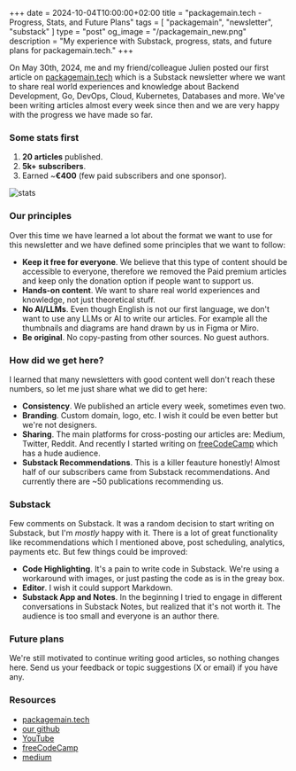 +++
date = 2024-10-04T10:00:00+02:00
title = "packagemain.tech - Progress, Stats, and Future Plans"
tags = [ "packagemain", "newsletter", "substack" ]
type = "post"
og_image = "/packagemain_new.png"
description = "My experience with Substack, progress, stats, and future plans for packagemain.tech."
+++

On May 30th, 2024, me and my friend/colleague Julien posted our first article on [packagemain.tech](https://packagemain.tech) which is a Substack newsletter where we want to share real world experiences and knowledge about Backend Development, Go, DevOps, Cloud, Kubernetes, Databases and more. We've been writing articles almost every week since then and we are very happy with the progress we have made so far.

### Some stats first

1. **20 articles** published.
2. **5k+ subscribers**.
3. Earned ~**€400** (few paid subscribers and one sponsor).

![stats](/pm_stats3.png)

### Our principles

Over this time we have learned a lot about the format we want to use for this newsletter and we have defined some principles that we want to follow:

- **Keep it free for everyone**. We believe that this type of content should be accessible to everyone, therefore we removed the Paid premium articles and keep only the donation option if people want to support us.
- **Hands-on content**. We want to share real world experiences and knowledge, not just theoretical stuff.
- **No AI/LLMs**. Even though English is not our first language, we don't want to use any LLMs or AI to write our articles. For example all the thumbnails and diagrams are hand drawn by us in Figma or Miro.
- **Be original**. No copy-pasting from other sources. No guest authors.

### How did we get here?

I learned that many newsletters with good content well don't reach these numbers, so let me just share what we did to get here:

- **Consistency**. We published an article every week, sometimes even two.
- **Branding**. Custom domain, logo, etc. I wish it could be even better but we're not designers.
- **Sharing**. The main platforms for cross-posting our articles are: Medium, Twitter, Reddit. And recently I started writing on [freeCodeCamp](https://www.freecodecamp.org/news/author/pltvs/) which has a hude audience.
- **Substack Recommendations**. This is a killer feauture honestly! Almost half of our subscribers came from Substack recommendations. And currently there are ~50 publications recommending us.

### Substack

Few comments on Substack. It was a random decision to start writing on Substack, but I'm *mostly* happy with it. There is a lot of great functionality like recommendations which I mentioned above, post scheduling, analytics, payments etc. But few things could be improved:

- **Code Highlighting**. It's a pain to write code in Substack. We're using a workaround with images, or just pasting the code as is in the greay box.
- **Editor**. I wish it could support Markdown.
- **Substack App and Notes**. In the beginning I tried to engage in different conversations in Substack Notes, but realized that it's not worth it. The audience is too small and everyone is an author there.

### Future plans

We're still motivated to continue writing good articles, so nothing changes here. Send us your feedback or topic suggestions (X or email) if you have any.

### Resources

- [packagemain.tech](https://packagemain.tech)
- [our github](https://github.com/plutov/packagemain)
- [YouTube](https://www.youtube.com/packagemain)
- [freeCodeCamp](https://www.freecodecamp.org/news/author/pltvs/)
- [medium](https://medium.com/@pliutau)
